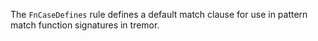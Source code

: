 The `FnCaseDefines` rule defines a default match clause for use in pattern match function signatures in tremor.

